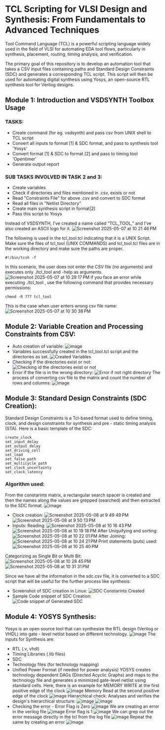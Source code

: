 # TCL Scripting for VLSI Design and Synthesis: From Fundamentals to Advanced Techniques
Tool Command Language (TCL) is a powerful scripting language widely used in the field of VLSI for automating EDA tool flows, particularly in synthesis, placement, routing, timing analysis, and verification. 

The primary goal of this repository  is to develop an automation tool that takes a CSV input files containing paths and Standard Design Constraints (SDC) and generates a corresponding TCL script. This script will then be used for automating digital synthesis using Yosys, an open-source RTL synthesis tool for Verilog designs.

## Module 1: Introduction and VSDSYNTH Toolbox Usage
### TASKS:
- Create command (for eg. vsdsynth) and pass csv from UNIX shell to TCL script
- Convert all inputs to format [1] & SDC format, and pass to synthesis tool 'Yosys'
- Convert format [1] & SDC to format [2] and pass to timing tool 'Opentimer'
- Generate output report
### SUB TASKS INVOLVED IN TASK 2 and 3: 
- Create variables
- Check if directories and files mentioned in .csv, exists or not
- Read "Constraints File" for above .csv and convert to SDC format
- Read all files in "Netlist Directory"
- Create main synthesis script in format|2]
- Pass this script to Yosys 

Instead of VSDSYNTH, I’ve created a name called “TCL_TOOL,” and I’ve also created an ASCII logo for it.
![Screenshot 2025-05-07 at 10 21 46 PM](https://github.com/user-attachments/assets/d9b67388-e6c5-4bf7-8fb1-5c58fe04f88a)

The following is used in the tcl_tool.tcl indicating that it is a UNIX Script. Make sure the files of tcl_tool (UNIX COMMANDS) and tcl_tool.tcl files are in the working directory and make sure the paths are proper. 


```
#!/bin/tcsh -f
```
In this scenario, the user does not enter the CSV file (no arguments) and executes only ./tcl_tool and -help as arguments.
![Screenshot 2025-05-07 at 10 29 17 PM](https://github.com/user-attachments/assets/a6ef4bb1-6c53-40df-8d7b-9b0ca174c72b)
if you face an error while executing ./tcl_tool , use the following command that provides necessary permissions:
```
chmod -R 777 tcl_tool
```
This is the case when user enters wrong csv file name:
![Screenshot 2025-05-07 at 10 30 38 PM](https://github.com/user-attachments/assets/1acd147c-d104-4180-8bc6-e5abd9e2a4e3)

## Module 2: Variable Creation and Processing Constraints from CSV: 

- Auto creation of variable: 
![image](https://github.com/user-attachments/assets/f5123ed4-78ad-437b-9f89-4694a68e6740)
- Variables successfully created in the tcl_tool.tcl script and the directories as set. 
![Created Variables](https://github.com/user-attachments/assets/631502ca-3844-4b0c-be64-6b73072c3a04)
- Checking if the directories exist or not:
![Checking id the directories exist or not](https://github.com/user-attachments/assets/6558eca3-d810-47fd-94f2-7be18f7acbac)
- Error if the file is in the wrong directory:
![Error if not right directory](https://github.com/user-attachments/assets/065733c9-6906-402a-895f-28c4cd77e858)
The process of converting csv file to the matrix and count the number of rows and columns:
![image](https://github.com/user-attachments/assets/73664e17-a80d-412c-a4fe-b09bb6ffa968)

## Module 3: Standard Design Constraints (SDC Creation):
Standard Design Constraints is a Tcl-based format used to define timing, clock, and design constraints for synthesis and  pre - static timing analysis (STA).
Here is a basic template of the SDC:
```
create_clock
set_input_delay
set_output_delay
set_driving_cell
set_load
set_false_path
set_multicycle_path
set_clock_uncertainty
set_clock_latency
```
### Algorithm used: 
From the constarints matrix, a rectangular search spacer is created and then the names along the values are grepped (searched) and then extracted to the SDC format. 
![image](https://github.com/user-attachments/assets/1b060b3d-13de-4ac0-adac-dbb0f3b24432)

- Clock creation: 
![Screenshot 2025-05-08 at 9 49 49 PM](https://github.com/user-attachments/assets/46f2c29b-f50d-4bde-9fb4-a35c32b1c35f)
![Screenshot 2025-05-08 at 9 50 13 PM](https://github.com/user-attachments/assets/37b8d792-7c17-4b8f-a28f-8621f70a41c9)
- Inputs: 
 Reading:
![Screenshot 2025-05-08 at 10 16 43 PM](https://github.com/user-attachments/assets/c75e983c-fde0-4efd-9472-8beee4fd6189)
![Screenshot 2025-05-08 at 10 19 18 PM](https://github.com/user-attachments/assets/255c5844-1eee-4cc8-8909-5c6e26f68a47)
After Uniquifying and sorting:
![Screenshot 2025-05-08 at 10 22 01 PM](https://github.com/user-attachments/assets/bed7e8ac-beaf-487d-af78-79f3e840d21e)
After Joining:
![Screenshot 2025-05-08 at 10 24 21 PM](https://github.com/user-attachments/assets/f3fff352-03d8-42bc-a882-e28e4f3905bc)
Print statements (puts) used:
![Screenshot 2025-05-08 at 10 25 40 PM](https://github.com/user-attachments/assets/6f21cd99-699d-4047-ba62-81534bb9fe62)

Categorizing as Single Bit or Multi Bit: 
![Screenshot 2025-05-08 at 10 28 45 PM](https://github.com/user-attachments/assets/55b20e1f-c38c-4025-a409-9c565b52db4d)
![Screenshot 2025-05-08 at 10 31 31 PM](https://github.com/user-attachments/assets/2dc56add-f11b-4051-9019-095ff52fb261)

Since we have all the information in the sdc.csv file, it is converted to a SDC script that will be useful for the further process like synthesis:
- Screenshot of SDC creation in Linux:
![SDC Constarints Created](https://github.com/user-attachments/assets/6f4c5b00-0318-40cb-8d83-b569cb500f0b)
- Sample Code snippet of SDC Creation:
![Code snippet of Generated SDC](https://github.com/user-attachments/assets/8058baf0-99ca-4003-b529-d85401b61c85)
## Module 4: YOSYS Synthesis:
Yosys is an open source tool that can synthesize the RTL design (Verilog or VHDL) into gate - level netlist based on different technology.
![image](https://github.com/user-attachments/assets/7c2e5aa7-38a1-4311-9b01-a53cf93cb620)
The inputs for Synthesis are: 
- RTL (.v, vhdl)
- Timing Libraries (.lib files)
- SDC
- Technology files (for technology mapping)
- Unified Power Format (if needed for power analysis)
YOSYS creates technology dependent DAGs (Directed Acyclic Graphs) and maps to the technology file and generates a minimized gate-level netlist using standard cells.
Here, there is an example for MEMORY WRITE at the first positive edge of the clock
![image](https://github.com/user-attachments/assets/f732b951-e382-4634-bf1e-a77243a99c98)
Memory Read at the second positive edge of the clock
![image](https://github.com/user-attachments/assets/a2adfba7-ad73-4753-b331-0f7d517e9e3a)
Hierarchical check: Analyses and verifies the design's hierarchical structure:
![image](https://github.com/user-attachments/assets/63833b7f-ee0c-42d9-95ae-ac0527706226)
![image](https://github.com/user-attachments/assets/4a59f19b-a6ab-4eb1-a17c-12ae13b99752)
- Checking the error - Error Flag is Zero
![image](https://github.com/user-attachments/assets/1ebac623-2ccd-49ff-bb10-10278bf0d16b)
We are creating an error in the verilog file
![image](https://github.com/user-attachments/assets/c9620264-aa03-4022-a66b-bebf3d3c0953)
Error flag is 1
![image](https://github.com/user-attachments/assets/6906314e-1656-419a-9cfd-39eff35a7bc7)
We can grep out the error message directly in the tcl from the log file
![image](https://github.com/user-attachments/assets/753bb1f2-7dbe-4dcd-b08a-0d8a9165e7b9)
Repeat the same by creating an error
![image](https://github.com/user-attachments/assets/30023dc5-fc9a-43d0-84a0-f754623965fc)




  
  








